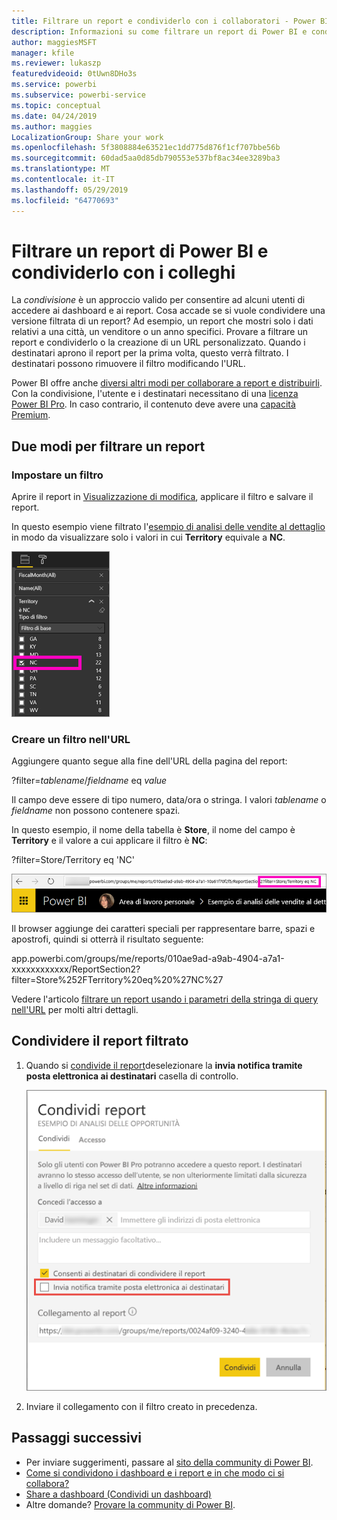 ```yaml
---
title: Filtrare un report e condividerlo con i collaboratori - Power BI
description: Informazioni su come filtrare un report di Power BI e condividerlo con i colleghi all'interno dell'organizzazione.
author: maggiesMSFT
manager: kfile
ms.reviewer: lukaszp
featuredvideoid: 0tUwn8DHo3s
ms.service: powerbi
ms.subservice: powerbi-service
ms.topic: conceptual
ms.date: 04/24/2019
ms.author: maggies
LocalizationGroup: Share your work
ms.openlocfilehash: 5f3808884e63521ec1dd775d876f1cf707bbe56b
ms.sourcegitcommit: 60dad5aa0d85db790553e537bf8ac34ee3289ba3
ms.translationtype: MT
ms.contentlocale: it-IT
ms.lasthandoff: 05/29/2019
ms.locfileid: "64770693"
---
```

# <a name="filter-a-power-bi-report-and-share-it-with-coworkers"></a>Filtrare un report di Power BI e condividerlo con i colleghi
La *condivisione* è un approccio valido per consentire ad alcuni utenti di accedere ai dashboard e ai report. Cosa accade se si vuole condividere una versione filtrata di un report? Ad esempio, un report che mostri solo i dati relativi a una città, un venditore o un anno specifici. Provare a filtrare un report e condividerlo o la creazione di un URL personalizzato. Quando i destinatari aprono il report per la prima volta, questo verrà filtrato. I destinatari possono rimuovere il filtro modificando l'URL. 

Power BI offre anche [diversi altri modi per collaborare a report e distribuirli](service-how-to-collaborate-distribute-dashboards-reports.md). Con la condivisione, l'utente e i destinatari necessitano di una [licenza Power BI Pro](service-features-license-type.md). In caso contrario, il contenuto deve avere una [capacità Premium](service-premium-what-is.md). 

## <a name="two-ways-to-filter-a-report"></a>Due modi per filtrare un report

### <a name="set-a-filter"></a>Impostare un filtro

Aprire il report in [Visualizzazione di modifica](consumer/end-user-reading-view.md), applicare il filtro e salvare il report.
   
In questo esempio viene filtrato l'[esempio di analisi delle vendite al dettaglio](sample-tutorial-connect-to-the-samples.md) in modo da visualizzare solo i valori in cui **Territory** equivale a **NC**.
   
![Riquadro Filtro report](media/service-share-reports/power-bi-filter-report2.png)

### <a name="create-a-filter-in-the-url"></a>Creare un filtro nell'URL

Aggiungere quanto segue alla fine dell'URL della pagina del report:
   
?filter=*tablename*/*fieldname* eq *value*
   
Il campo deve essere di tipo numero, data/ora o stringa. I valori *tablename* o *fieldname* non possono contenere spazi.
   
In questo esempio, il nome della tabella è **Store**, il nome del campo è **Territory** e il valore a cui applicare il filtro è **NC**:
   
?filter=Store/Territory eq 'NC'
   
![URL del report filtrato](media/service-share-reports/power-bi-filter-url3.png)
   
Il browser aggiunge dei caratteri speciali per rappresentare barre, spazi e apostrofi, quindi si otterrà il risultato seguente:
   
app.powerbi.com/groups/me/reports/010ae9ad-a9ab-4904-a7a1-xxxxxxxxxxxx/ReportSection2?filter=Store%252FTerritory%20eq%20%27NC%27

Vedere l'articolo [filtrare un report usando i parametri della stringa di query nell'URL](service-url-filters.md) per molti altri dettagli.

## <a name="share-the-filtered-report"></a>Condividere il report filtrato

1. Quando si [condivide il report](service-share-dashboards.md)deselezionare la **invia notifica tramite posta elettronica ai destinatari** casella di controllo.

    ![Finestra di dialogo Condividi report](media/service-share-reports/power-bi-share-report-dialog.png)

4. Inviare il collegamento con il filtro creato in precedenza.

## <a name="next-steps"></a>Passaggi successivi
* Per inviare suggerimenti, passare al [sito della community di Power BI](https://community.powerbi.com/).
* [Come si condividono i dashboard e i report e in che modo ci si collabora?](service-how-to-collaborate-distribute-dashboards-reports.md)
* [Share a dashboard (Condividi un dashboard)](service-share-dashboards.md)
* Altre domande? [Provare la community di Power BI](http://community.powerbi.com/).

